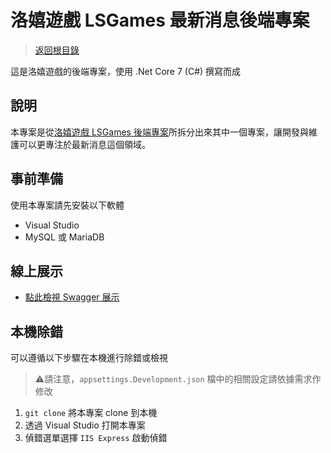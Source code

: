 # 洛嬉遊戲 LSGames 最新消息後端專案

> [返回根目錄](https://github.com/samuikaze/my-work-2023)

這是洛嬉遊戲的後端專案，使用 .Net Core 7 (C#) 撰寫而成

## 說明

本專案是從[洛嬉遊戲 LSGames 後端專案](https://github.com/samuikaze/my-work-2023-lsgame-backend)所拆分出來其中一個專案，讓開發與維護可以更專注於最新消息這個領域。

## 事前準備

使用本專案請先安裝以下軟體

- Visual Studio
- MySQL 或 MariaDB

## 線上展示

- [點此檢視 Swagger 展示](https://syskzworks.ddns.net/forwork/services/lsgamesnews/swagger/index.html)

## 本機除錯

可以遵循以下步驟在本機進行除錯或檢視

> ⚠️請注意，`appsettings.Development.json` 檔中的相關設定請依據需求作修改

1. `git clone` 將本專案 clone 到本機
2. 透過 Visual Studio 打開本專案
3. 偵錯選單選擇 `IIS Express` 啟動偵錯
